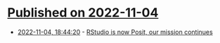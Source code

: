 # [Published on 2022-11-04](index.md)

* [2022-11-04, 18:44:20](https://news.ycombinator.com/item?id=33471733) - [RStudio is now Posit, our mission continues](https://posit.co/)

